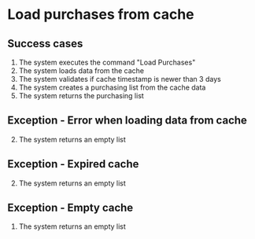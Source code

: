 # Load purchases from cache

## Success cases
1. The system executes the command "Load Purchases"
2. The system loads data from the cache
3. The system validates if cache timestamp is newer than 3 days
4. The system creates a purchasing list from the cache data
5. The system returns the purchasing list

## Exception - Error when loading data from cache
2. The system returns an empty list

## Exception - Expired cache
2. The system returns an empty list

## Exception - Empty cache
1. The system returns an empty list